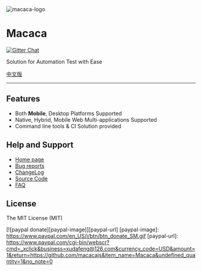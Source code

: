 ![macaca-logo](https://macacajs.github.io/macaca-logo/svg/monkey.svg)

# Macaca

[![Gitter Chat][gitter-image]][gitter-url]

[gitter-image]: https://img.shields.io/badge/GITTER-join%20chat-green.svg?style=flat-square
[gitter-url]: https://gitter.im/alibaba/macaca

Solution for Automation Test with Ease

[中文版](README.zh.md)

---

## Features

- Both **Mobile**, Desktop Platforms Supported
- Native, Hybrid, Mobile Web Multi-applications Supported
- Command line tools & CI Solution provided

## Help and Support

- [Home page](//macacajs.github.io)
- [Bug reports](//github.com/alibaba/macaca/issues/new)
- [ChangeLog](//macacajs.github.io/changelog.html)
- [Source Code](//github.com/macacajs)
- [FAQ](//macacajs.github.io/faq.html)

## License

The MIT License (MIT)

[![paypal donate][paypal-image]][paypal-url]
[paypal-image]: https://www.paypal.com/en_US/i/btn/btn_donate_SM.gif
[paypal-url]: https://www.paypal.com/cgi-bin/webscr?cmd=_xclick&business=xudafeng@126.com&currency_code=USD&amount=1&return=https://github.com/macacajs&item_name=Macaca&undefined_quantity=1&no_note=0
